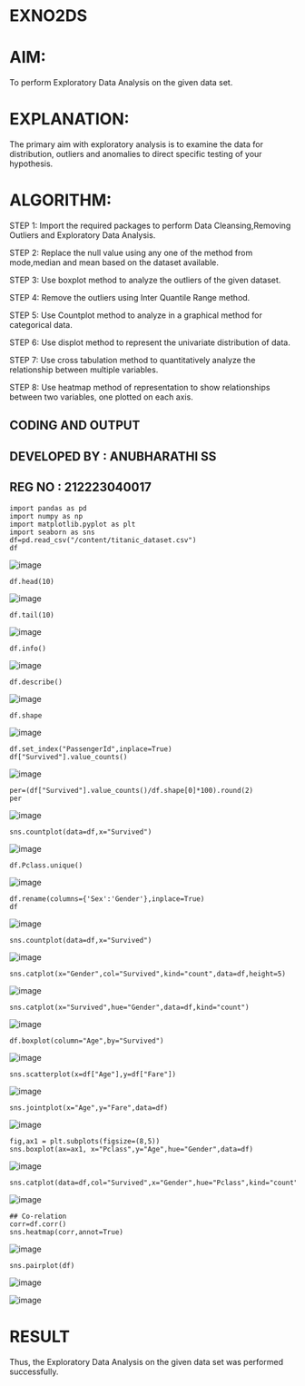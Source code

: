 # EXNO2DS
# AIM:
To perform Exploratory Data Analysis on the given data set.
      
# EXPLANATION:
  The primary aim with exploratory analysis is to examine the data for distribution, outliers and anomalies to direct specific testing of your hypothesis.
  
# ALGORITHM:
STEP 1: Import the required packages to perform Data Cleansing,Removing Outliers and Exploratory Data Analysis.

STEP 2: Replace the null value using any one of the method from mode,median and mean based on the dataset available.

STEP 3: Use boxplot method to analyze the outliers of the given dataset.

STEP 4: Remove the outliers using Inter Quantile Range method.

STEP 5: Use Countplot method to analyze in a graphical method for categorical data.

STEP 6: Use displot method to represent the univariate distribution of data.

STEP 7: Use cross tabulation method to quantitatively analyze the relationship between multiple variables.

STEP 8: Use heatmap method of representation to show relationships between two variables, one plotted on each axis.

## CODING AND OUTPUT
## DEVELOPED BY : ANUBHARATHI SS
## REG NO : 212223040017

```
import pandas as pd
import numpy as np
import matplotlib.pyplot as plt
import seaborn as sns
df=pd.read_csv("/content/titanic_dataset.csv")
df
```
![image](https://github.com/user-attachments/assets/da11e46d-1fa9-4206-a096-7ca38ca93138)
```
df.head(10)
```
![image](https://github.com/user-attachments/assets/c5bdf8ac-bf0d-4dd5-a9c3-594564348ff6)
```
df.tail(10)
```
![image](https://github.com/user-attachments/assets/5a1102e2-cc2b-4715-8db8-835347ab67db)
```
df.info()
```
![image](https://github.com/user-attachments/assets/19b25e01-b764-4b6f-89e6-8fa2692a25fa)
```
df.describe()
```
![image](https://github.com/user-attachments/assets/0374a6bd-4ac4-4179-9cf5-e7ba10521154)
```
df.shape
```
![image](https://github.com/user-attachments/assets/ffa2cbde-65f4-43b4-93a2-2b59cfba58a4)
```
df.set_index("PassengerId",inplace=True)
df["Survived"].value_counts()
```
![image](https://github.com/user-attachments/assets/f7d5e877-dd40-4d5e-be50-066c9c0032bd)
```
per=(df["Survived"].value_counts()/df.shape[0]*100).round(2)
per
```
![image](https://github.com/user-attachments/assets/c06bafaa-d0fe-4d8d-824b-a70831bc82dd)
```
sns.countplot(data=df,x="Survived")
```
![image](https://github.com/user-attachments/assets/249d6127-dce2-4d0f-80b3-3ec6cd2aefdb)
```
df.Pclass.unique()
```
![image](https://github.com/user-attachments/assets/90183f2f-c6a0-4892-bdc7-9cce2dc479dc)

```
df.rename(columns={'Sex':'Gender'},inplace=True)
df
```
![image](https://github.com/user-attachments/assets/c21866e5-b2cc-4557-aed7-dafb6b224edc)
```
sns.countplot(data=df,x="Survived")
```
![image](https://github.com/user-attachments/assets/b06eb160-3887-4b8c-9563-88cfd870c05a)
```
sns.catplot(x="Gender",col="Survived",kind="count",data=df,height=5)
```
![image](https://github.com/user-attachments/assets/30d21430-55f4-42cb-924c-a13909fd8027)
```
sns.catplot(x="Survived",hue="Gender",data=df,kind="count")
```
![image](https://github.com/user-attachments/assets/c70f3e59-263d-4dd5-808c-549ff511ae3c)
```
df.boxplot(column="Age",by="Survived")
```
![image](https://github.com/user-attachments/assets/b958388f-a96e-4993-ad68-b4131cb83bcf)
```
sns.scatterplot(x=df["Age"],y=df["Fare"])
```
![image](https://github.com/user-attachments/assets/e74dcf08-fe27-41b5-9438-5d78bb711cbb)
```
sns.jointplot(x="Age",y="Fare",data=df)
```
![image](https://github.com/user-attachments/assets/04bd92ad-d0e5-4be8-a904-d935589d5b9b)

```
fig,ax1 = plt.subplots(figsize=(8,5))
sns.boxplot(ax=ax1, x="Pclass",y="Age",hue="Gender",data=df)
```
![image](https://github.com/user-attachments/assets/03485e50-90ac-4a38-a3f9-02a01be83c78)
```
sns.catplot(data=df,col="Survived",x="Gender",hue="Pclass",kind="count")
```
![image](https://github.com/user-attachments/assets/e57e79ae-65c3-410c-8c77-62dfba5b9af3)
```
## Co-relation
corr=df.corr()
sns.heatmap(corr,annot=True)
```
![image](https://github.com/user-attachments/assets/4ff74237-9ee9-4c65-98ea-4751db167a76)
```
sns.pairplot(df)
```
![image](https://github.com/user-attachments/assets/9ae10350-e571-4c05-b270-afafd56c3200)

![image](https://github.com/user-attachments/assets/49e671af-9496-473d-83b3-b48a433c23a9)

# RESULT
Thus, the Exploratory Data Analysis on the given data set was performed successfully.
